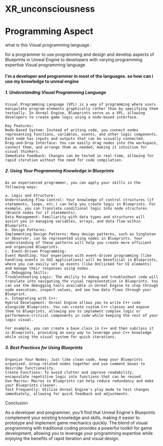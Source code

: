 # XR_unconsciousness

# Programming Aspect

what is this Visual programming language :

for a programmer to use programming and design and develop aspects of Blueprints in Unreal Engine to developers with varying programming expertise Visual programming language

#### I'm a developer and programmer in most of the languages. so how can i use my knowledge to unreal engine

##### 1. Understanding Visual Programming Language
```
Visual Programming Language (VPL) is a way of programming where users manipulate program elements graphically rather than by specifying them textually. In Unreal Engine, Blueprints serve as a VPL, allowing developers to create game logic using a node-based interface.

Key Features:
Node-Based System: Instead of writing code, you connect nodes representing functions, variables, events, and other logic components. Each node has inputs and outputs that can be visually connected.
Drag-and-Drop Interface: You can easily drag nodes into the workspace, connect them, and arrange them as needed, making it intuitive for visual thinkers.
Immediate Feedback: Changes can be tested in real-time, allowing for rapid iteration without the need for code compilation.
```
##### 2. Using Your Programming Knowledge in Blueprints
```
As an experienced programmer, you can apply your skills in the following ways:

a. Logic and Structure:
Understanding Flow Control: Your knowledge of control structures (if statements, loops, etc.) can help you create logic in Blueprints. For example, you can translate conditional logic into node structures (Branch nodes for if statements).
Data Management: Familiarity with data types and structures will assist you in managing variables, arrays, and data flow within Blueprints.
b. Design Patterns:
Implementing Design Patterns: Many design patterns, such as Singleton or Observer, can be represented using nodes in Blueprints. Your understanding of these patterns will help you create more efficient and organized Blueprints.
c. Event-Driven Programming:
Event Handling: Your experience with event-driven programming (like handling events in GUI applications) will be beneficial in Blueprints, where you can easily set up events (like OnClicked for UI elements) and manage their responses using nodes.
d. Debugging Skills:
Troubleshooting Logic: The ability to debug and troubleshoot code will translate into navigating the visual representation in Blueprints. You can use the debugging tools available in Unreal Engine to step through node execution, inspect values, and see how data flows through your Blueprint.
e. Integrating with C++:
Hybrid Development: Unreal Engine allows you to write C++ code alongside Blueprints. You can create custom C++ classes and expose them to Blueprints, allowing you to implement complex logic or performance-critical components in code while keeping the rest of your logic visual.

For example, you can create a base class in C++ and then subclass it in Blueprints, providing an easy way to leverage your C++ knowledge while using the visual system for quick iterations.
```
##### 3. Best Practices for Using Blueprints
```
Organize Your Nodes: Just like clean code, keep your Blueprints organized. Group related nodes together and use comment boxes to describe functionality.
Create Functions: To avoid clutter and improve readability, encapsulate repetitive logic into functions that can be reused.
Use Macros: Macros in Blueprints can help reduce redundancy and make your Blueprints cleaner.
Test Frequently: Utilize Unreal Engine's play mode to test changes immediately, allowing for quick feedback and adjustments.
```
Conclusion

As a developer and programmer, you’ll find that Unreal Engine's Blueprints complement your existing knowledge and skills, making it easier to prototype and implement game mechanics quickly. The blend of visual programming with traditional coding provides a powerful toolkit for game development, allowing you to leverage your programming expertise while enjoying the benefits of rapid iteration and visual design.
